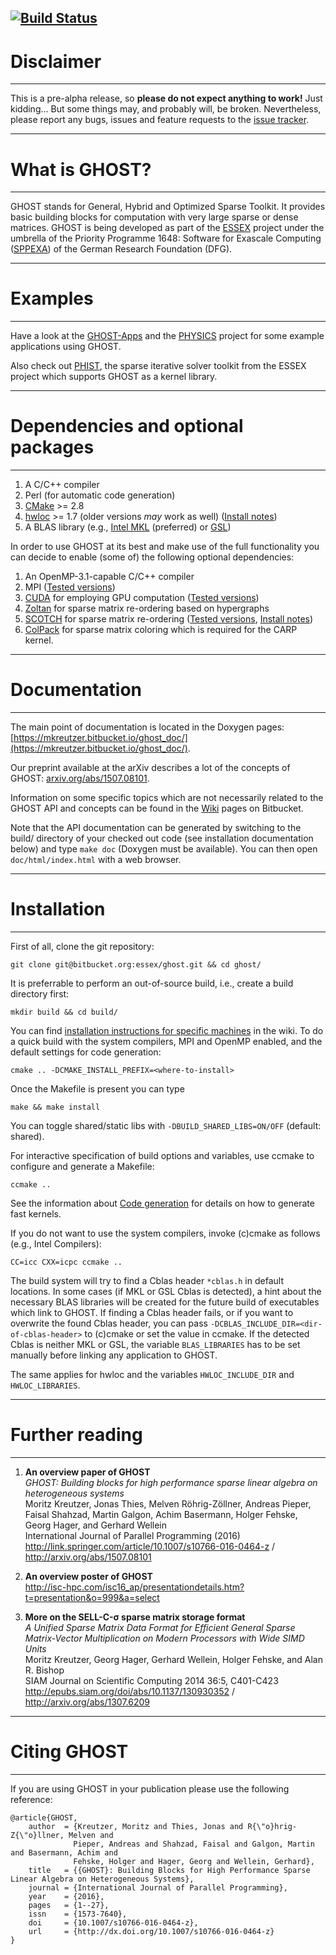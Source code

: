[![Build Status](https://travis-ci.org/RRZE-HPC/GHOST.svg?branch=devel)](https://travis-ci.org/RRZE-HPC/GHOST)
---
# Disclaimer #
---

This is a pre-alpha release, so **please do not expect anything to work!** Just kidding... But some things may, and probably will, be broken. 
Nevertheless, please report any bugs, issues and feature requests to the [issue tracker](https://bitbucket.org/essex/ghost/issues).

---
# What is GHOST? #
---

GHOST stands for General, Hybrid and Optimized Sparse Toolkit. It provides
basic building blocks for computation with very large sparse or dense matrices. GHOST
is being developed as part of the [ESSEX](http://blogs.fau.de/essex/) project
under the umbrella of the Priority Programme 1648: Software for Exascale
Computing ([SPPEXA](http://www.sppexa.de/)) of the German Research Foundation (DFG).

---
# Examples #
---

Have a look at the [GHOST-Apps](https://bitbucket.org/essex/ghost-apps) and the [PHYSICS](https://bitbucket.org/essex/physics) project for some example applications using GHOST.

Also check out [PHIST](https://bitbucket.org/essex/phist), the sparse iterative solver toolkit
from the ESSEX project which supports GHOST as a kernel library.

---
# Dependencies and optional packages #
---

1. A C/C++ compiler
1. Perl (for automatic code generation)
1. [CMake](http://www.cmake.org) >= 2.8
1. [hwloc](http://www.open-mpi.org/projects/hwloc) >= 1.7 (older versions *may* work as well) ([Install notes](https://bitbucket.org/essex/ghost/wiki/Dependencies))
1. A BLAS library (e.g., [Intel MKL](http://software.intel.com/en-us/intel-mkl) (preferred) or [GSL](http://www.gnu.org/software/gsl/))

In order to use GHOST at its best and make use of the full functionality 
you can decide to enable (some of) the following optional dependencies:

1. An OpenMP-3.1-capable C/C++ compiler
1. MPI ([Tested versions](https://bitbucket.org/essex/ghost/wiki/Compatibility))
1. [CUDA](http://www.nvidia.com/cuda) for employing GPU computation ([Tested versions](https://bitbucket.org/essex/ghost/wiki/Compatibility))
1. [Zoltan](http://www.cs.sandia.gov/zoltan/) for sparse matrix re-ordering based on hypergraphs
1. [SCOTCH](http://www.labri.fr/perso/pelegrin/scotch/) for sparse matrix re-ordering ([Tested versions](https://bitbucket.org/essex/ghost/wiki/Compatibility), [Install notes](https://bitbucket.org/essex/ghost/wiki/Dependencies))
1. [ColPack](http://cscapes.cs.purdue.edu/coloringpage/software.htm) for sparse matrix coloring which is required for the CARP kernel.

---
# Documentation #
---

The main point of documentation is located in the Doxygen pages: [https://mkreutzer.bitbucket.io/ghost_doc/](https://mkreutzer.bitbucket.io/ghost_doc/).

Our preprint available at the arXiv describes a lot of the concepts of GHOST: [arxiv.org/abs/1507.08101](http://arxiv.org/abs/1507.08101).

Information on some specific topics which are not necessarily related to the GHOST API and concepts can be found in the [Wiki](https://bitbucket.org/essex/ghost/wiki) pages on Bitbucket.

Note that the API documentation can be generated by switching to the build/ directory of your checked out code (see installation documentation below) and type `make doc` (Doxygen must be available). You can then open `doc/html/index.html` with a web browser.

---
# Installation #
---

First of all, clone the git repository:

`git clone git@bitbucket.org:essex/ghost.git && cd ghost/`

It is preferrable to perform an out-of-source build, i.e., create a build directory first:

`mkdir build && cd build/`

You can find [installation instructions for specific machines](https://bitbucket.org/essex/ghost/wiki/Installation%20instructions) in the wiki.
To do a quick build with the system compilers, MPI and OpenMP enabled, and the default settings for code generation:

`cmake .. -DCMAKE_INSTALL_PREFIX=<where-to-install>`

Once the Makefile is present you can type

`make && make install`

You can toggle shared/static libs with `-DBUILD_SHARED_LIBS=ON/OFF` (default: shared).

For interactive specification of build options and variables, use ccmake to configure and generate a Makefile:

`ccmake ..`

See the information about [Code generation](http://mkreutzer.bitbucket.org/ghost_docs/md__home_hpc_unrz_unrza317_proj_ESSEX_ghost_doxygen_codegeneration.html) for details on how to generate fast kernels.

If you do not want to use the system compilers, invoke (c)cmake as follows (e.g., Intel Compilers):

`CC=icc CXX=icpc ccmake ..`

The build system will try to find a Cblas header `*cblas.h` in default locations.
In some cases (if MKL or GSL Cblas is detected), a hint about the necessary BLAS libraries will be created for the future build of executables which link to GHOST.
If finding a Cblas header fails, or if you want to overwrite the found Cblas header, you can pass `-DCBLAS_INCLUDE_DIR=<dir-of-cblas-header>` to (c)cmake or set the value in ccmake.
If the detected Cblas is neither MKL or GSL, the variable `BLAS_LIBRARIES` has to be set manually before linking any application to GHOST.

The same applies for hwloc and the variables `HWLOC_INCLUDE_DIR` and `HWLOC_LIBRARIES`.


---
# Further reading #
---

1. **An overview paper of GHOST**  
*GHOST: Building blocks for high performance sparse linear algebra on heterogeneous systems*  
Moritz Kreutzer, Jonas Thies, Melven Röhrig-Zöllner, Andreas Pieper, Faisal Shahzad, Martin Galgon, Achim Basermann, Holger Fehske, Georg Hager, and Gerhard Wellein  
International Journal of Parallel Programming (2016)  
http://link.springer.com/article/10.1007/s10766-016-0464-z / http://arxiv.org/abs/1507.08101

2. **An overview poster of GHOST**  
http://isc-hpc.com/isc16_ap/presentationdetails.htm?t=presentation&o=999&a=select

3. **More on the SELL-C-σ sparse matrix storage format**  
*A Unified Sparse Matrix Data Format for Efficient General Sparse Matrix-Vector Multiplication on Modern Processors with Wide SIMD Units*  
Moritz Kreutzer, Georg Hager, Gerhard Wellein, Holger Fehske, and Alan R. Bishop  
SIAM Journal on Scientific Computing 2014 36:5, C401-C423  
http://epubs.siam.org/doi/abs/10.1137/130930352 / http://arxiv.org/abs/1307.6209


---
# Citing GHOST #
---

If you are using GHOST in your publication please use the following reference:

    @article{GHOST,
        author  = {Kreutzer, Moritz and Thies, Jonas and R{\"o}hrig-Z{\"o}llner, Melven and 
                  Pieper, Andreas and Shahzad, Faisal and Galgon, Martin and Basermann, Achim and 
                  Fehske, Holger and Hager, Georg and Wellein, Gerhard},
        title   = {{GHOST}: Building Blocks for High Performance Sparse Linear Algebra on Heterogeneous Systems},
        journal = {International Journal of Parallel Programming},
        year    = {2016},
        pages   = {1--27},
        issn    = {1573-7640},
        doi     = {10.1007/s10766-016-0464-z},
        url     = {http://dx.doi.org/10.1007/s10766-016-0464-z}
    }